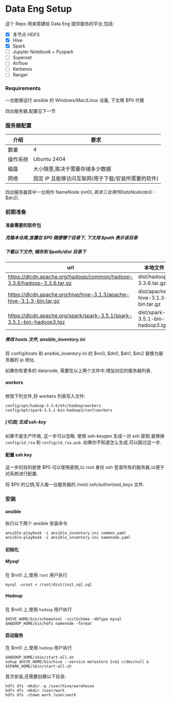 # Data Eng Setup
这个 Repo 用来搭建给 Data Eng 提供服务的平台,包括:


- [x] 多节点 HDFS
- [x] Hive
- [x] Spark
- [ ] Jupyter Notebook + Pyspark
- [ ] Superset
- [ ] Airflow
- [ ] Kerberos
- [ ] Ranger

### Requirements

一台能够运行 ansible 的 Windows/Mac/Linux 设备, 下文用 $P0 代替

四台服务器,配置见下一节

### 服务器配置

|介绍 | 要求 |
|-----|---------|
|数量 | 4 |
|操作系统 | Ubuntu 2404 |
|磁盘 | 大小随意,取决于需要存储多少数据 |
|网络  | 固定 IP 且能够访问互联网(用于下载/安装所需要的软件) |

四台服务器其中一台用作 NameNode ($nn0), 其余三台用作 DataNode($dn0 - $dn2).

### 前期准备

#### 准备需要的软件包
##### 克隆本仓库,放置在 $P0 随便哪个目录下, 下文用 $path 表示该目录

##### 下载以下文件, 储存到 $path/dist 目录下
|url | 本地文件 |
|-----|-------------|
| https://dlcdn.apache.org/hadoop/common/hadoop-3.3.6/hadoop-3.3.6.tar.gz | dist/hadoop-3.3.6.tar.gz |
| https://dlcdn.apache.org/hive/hive-3.1.3/apache-hive-3.1.3-bin.tar.gz  | dist/apache-hive-3.1.3-bin.tar.gz |
| https://dlcdn.apache.org/spark/spark-3.5.1/spark-3.5.1-bin-hadoop3.tgz | dist/spark-3.5.1-bin-hadoop3.tgz |

##### 修改 hosts 文件, ansible_inventory.ini
将 config/hosts 和 ansible_inventory.ini 的 $nn0, $dn0, $dn1, $dn2 替换为服务器的 ip 地址.

如果你有更多的 datanode, 需要在以上两个文件中,增加对应的服务器列表.

##### workers
修改下列文件,将 workers 列表写入文件:
```
config/opt/hadoop-3.3.6/etc/hadoop/workers
config/opt/spark-3.5.1-bin-hadoop3/conf/workers
```


##### [可选] 生成 ssh-key
如果不是生产环境, 这一步可以忽略.
使用 ssh-keygen 生成一对 ssh 密钥,替换掉 `config/id_rsa` 和 `config/id_rsa.pub`. 如果你不知道怎么生成,可以跳过这一步.

#### 配置 ssh key
这一步的目的是使 $P0 可以使用密钥,以 root 身份 ssh 登录所有的服务器,以便于对系统进行配置.

将 $P0 的公钥,写入每一台服务器的 /root/.ssh/authorized_keys 文件.

### 安装

#### ansible
执行以下两个 ansible 安装命令
```
ansible-playbook -i ansible_inventory.ini common.yaml
ansible-playbook -i ansible_inventory.ini namenode.yaml
```

#### 初始化
##### Mysql
在 $nn0 上,使用 `root` 用户执行
```
mysql -uroot < /root/dist/init_sql.sql
```

##### Hadoop
在 $nn0 上,使用 `hadoop` 用户执行
```
$HIVE_HOME/bin/schematool -initSchema -dbType mysql
$HADOOP_HOME/bin/hdfs namenode -format
```

#### 启动服务
在 $nn0 上,使用 `hadoop` 用户执行
```
$HADOOP_HOME/sbin/start-all.sh
nohup $HIVE_HOME/bin/hive --service metastore 2>&1 >/dev/null &
$SPARK_HOME/sbin/start-all.sh
```

首次安装,还需要创建以下目录:

```
hdfs dfs -mkdir -p /user/hive/warehouse
hdfs dfs -mkdir /user/work
hdfs dfs -chown work /user/work 
```
